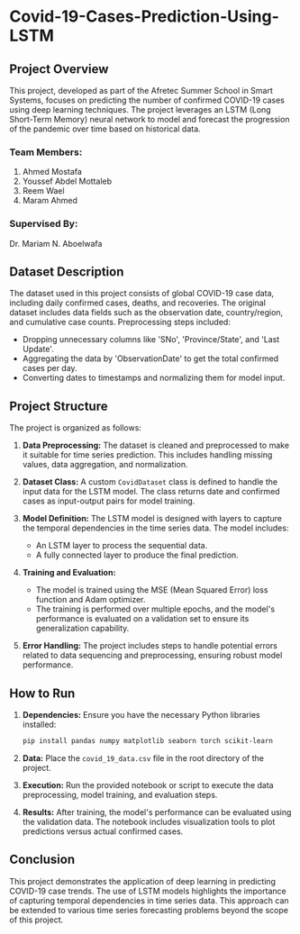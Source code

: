 # Covid-19-Cases-Prediction-Using-LSTM

## Project Overview

This project, developed as part of the Afretec Summer School in Smart Systems, focuses on predicting the number of confirmed COVID-19 cases using deep learning techniques. The project leverages an LSTM (Long Short-Term Memory) neural network to model and forecast the progression of the pandemic over time based on historical data.

### Team Members:
1. Ahmed Mostafa
2. Youssef Abdel Mottaleb
3. Reem Wael
4. Maram Ahmed

### Supervised By:
Dr. Mariam N. Aboelwafa

## Dataset Description

The dataset used in this project consists of global COVID-19 case data, including daily confirmed cases, deaths, and recoveries. The original dataset includes data fields such as the observation date, country/region, and cumulative case counts. Preprocessing steps included:

- Dropping unnecessary columns like 'SNo', 'Province/State', and 'Last Update'.
- Aggregating the data by 'ObservationDate' to get the total confirmed cases per day.
- Converting dates to timestamps and normalizing them for model input.

## Project Structure

The project is organized as follows:

1. **Data Preprocessing:** The dataset is cleaned and preprocessed to make it suitable for time series prediction. This includes handling missing values, data aggregation, and normalization.

2. **Dataset Class:** A custom `CovidDataset` class is defined to handle the input data for the LSTM model. The class returns date and confirmed cases as input-output pairs for model training.

3. **Model Definition:** The LSTM model is designed with layers to capture the temporal dependencies in the time series data. The model includes:
   - An LSTM layer to process the sequential data.
   - A fully connected layer to produce the final prediction.

4. **Training and Evaluation:** 
   - The model is trained using the MSE (Mean Squared Error) loss function and Adam optimizer.
   - The training is performed over multiple epochs, and the model's performance is evaluated on a validation set to ensure its generalization capability.

5. **Error Handling:** The project includes steps to handle potential errors related to data sequencing and preprocessing, ensuring robust model performance.

## How to Run

1. **Dependencies:** Ensure you have the necessary Python libraries installed:
   ```bash
   pip install pandas numpy matplotlib seaborn torch scikit-learn
   ```

2. **Data:** Place the `covid_19_data.csv` file in the root directory of the project.

3. **Execution:** Run the provided notebook or script to execute the data preprocessing, model training, and evaluation steps.

4. **Results:** After training, the model's performance can be evaluated using the validation data. The notebook includes visualization tools to plot predictions versus actual confirmed cases.

## Conclusion

This project demonstrates the application of deep learning in predicting COVID-19 case trends. The use of LSTM models highlights the importance of capturing temporal dependencies in time series data. This approach can be extended to various time series forecasting problems beyond the scope of this project.
